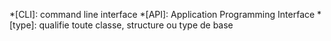 *[CLI]: command line interface
*[API]: Application Programming Interface
*[type]: qualifie toute classe, structure ou type de base
